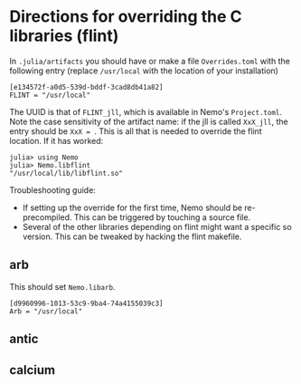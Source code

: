 # Directions for overriding the C libraries (flint)

In `.julia/artifacts` you should have or make a file `Overrides.toml` with the following
entry (replace `/usr/local` with the location of your installation)

```
[e134572f-a0d5-539d-bddf-3cad8db41a82]
FLINT = "/usr/local"
```

The UUID is that of `FLINT_jll`, which is available in Nemo's `Project.toml`.
Note the case sensitivity of the artifact name: if the jll is called `XxX_jll`, the entry should be `XxX = `.
This is all that is needed to override the flint location. If it has worked:

```
julia> using Nemo
julia> Nemo.libflint
"/usr/local/lib/libflint.so"
```

Troubleshooting guide:

- If setting up the override for the first time, Nemo should be re-precompiled. This can be triggered by touching a source file.
- Several of the other libraries depending on flint might want a specific so version. This can be tweaked by hacking the flint makefile.

## arb

This should set `Nemo.libarb`.

```
[d9960996-1013-53c9-9ba4-74a4155039c3]
Arb = "/usr/local"
```

## antic

## calcium
